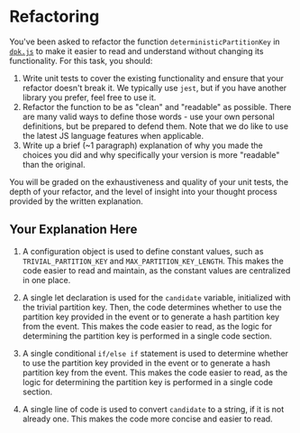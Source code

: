 # Refactoring

You've been asked to refactor the function `deterministicPartitionKey` in [`dpk.js`](dpk.js) to make it easier to read and understand without changing its functionality. For this task, you should:

1. Write unit tests to cover the existing functionality and ensure that your refactor doesn't break it. We typically use `jest`, but if you have another library you prefer, feel free to use it.
2. Refactor the function to be as "clean" and "readable" as possible. There are many valid ways to define those words - use your own personal definitions, but be prepared to defend them. Note that we do like to use the latest JS language features when applicable.
3. Write up a brief (~1 paragraph) explanation of why you made the choices you did and why specifically your version is more "readable" than the original.

You will be graded on the exhaustiveness and quality of your unit tests, the depth of your refactor, and the level of insight into your thought process provided by the written explanation.

## Your Explanation Here
1. A configuration object is used to define constant values, such as `TRIVIAL_PARTITION_KEY` and `MAX_PARTITION_KEY_LENGTH`. This makes the code easier to read and maintain, as the constant values are centralized in one place.

2. A single let declaration is used for the `candidate` variable, initialized with the trivial partition key. Then, the code determines whether to use the partition key provided in the event or to generate a hash partition key from the event. This makes the code easier to read, as the logic for determining the partition key is performed in a single code section.

3. A single conditional `if/else if` statement is used to determine whether to use the partition key provided in the event or to generate a hash partition key from the event. This makes the code easier to read, as the logic for determining the partition key is performed in a single code section.

4. A single line of code is used to convert `candidate` to a string, if it is not already one. This makes the code more concise and easier to read.